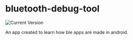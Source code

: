 # bluetooth-debug-tool
![Current Version](https://img.shields.io/badge/release-v1.0.0-0e5487.svg)

An app created to learn how ble apps are made in android.



